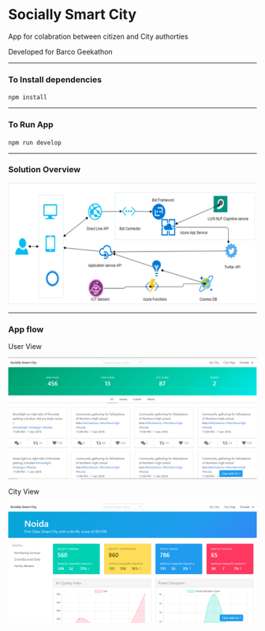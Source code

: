 # Socially Smart City

App for colabration between citizen and City authorties

Developed for Barco Geekathon
***

### To Install dependencies 

 ` npm install `

***

### To Run App


` npm run develop `


***
### Solution Overview

![user](./images/smartcity.PNG)


***
### App flow

User View

![user](./images/userpage.PNG)


City View

![city](./images/city.PNG)





